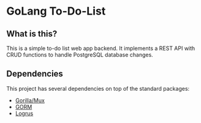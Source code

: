 # GoLang To-Do-List

## What is this?
This is a simple to-do list web app backend. It implements a REST API with CRUD functions to handle PostgreSQL database changes.

## Dependencies
This project has several dependencies on top of the standard packages:
* [Gorilla/Mux](github.com/gorilla/mux)
* [GORM](github.com/jinzhu/gorm)
* [Logrus](github.com/sirupsen/logrus)
